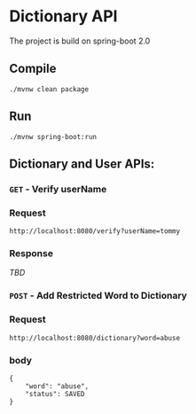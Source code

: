 # Dictionary API
The project is build on spring-boot 2.0

## Compile
```./mvnw clean package```

## Run
```./mvnw spring-boot:run```


## Dictionary and User APIs:


### `GET` -  Verify userName

### Request
```http://localhost:8080/verify?userName=tommy```
### Response
 _TBD_  

### `POST` - Add Restricted Word to Dictionary

### Request
```http://localhost:8080/dictionary?word=abuse```
### body
```
{
    "word": "abuse",
    "status": SAVED
}
```
